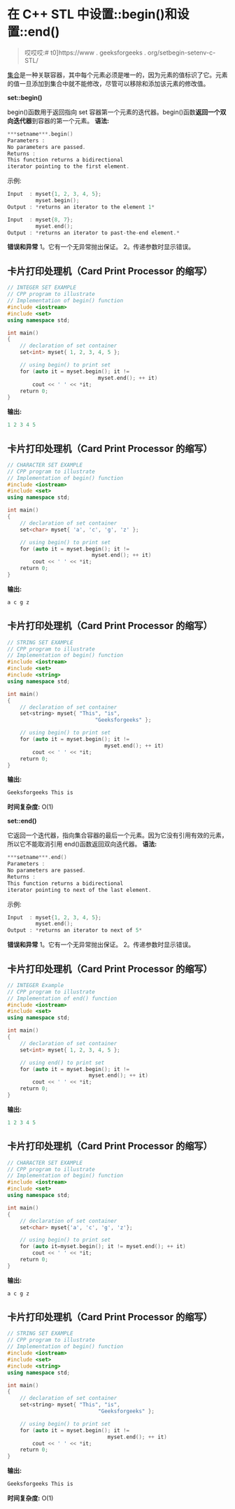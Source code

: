 # 在 C++ STL 中设置::begin()和设置::end()

> 哎哎哎:# t0]https://www . geeksforgeeks . org/setbegin-setenv-c-STL/

[集合](https://www.geeksforgeeks.org/set-in-cpp-stl/)是一种关联容器，其中每个元素必须是唯一的，因为元素的值标识了它。元素的值一旦添加到集合中就不能修改，尽管可以移除和添加该元素的修改值。

**set::begin()**

begin()函数用于返回指向 set 容器第一个元素的迭代器。begin()函数**返回一个双向迭代器**到容器的第一个元素。
**语法:**

```cpp
***setname***.begin()
Parameters :
No parameters are passed.
Returns :
This function returns a bidirectional
iterator pointing to the first element.
```

示例:

```cpp
Input  : myset{1, 2, 3, 4, 5};
         myset.begin();
Output : *returns an iterator to the element 1*

Input  : myset{8, 7};
         myset.end();
Output : *returns an iterator to past-the-end element.* 
```

**错误和异常**
1。它有一个无异常抛出保证。
2。传递参数时显示错误。

## 卡片打印处理机（Card Print Processor 的缩写）

```cpp
// INTEGER SET EXAMPLE
// CPP program to illustrate
// Implementation of begin() function
#include <iostream>
#include <set>
using namespace std;

int main()
{
    // declaration of set container
    set<int> myset{ 1, 2, 3, 4, 5 };

    // using begin() to print set
    for (auto it = myset.begin(); it !=
                             myset.end(); ++ it)
        cout << ' ' << *it;
    return 0;
}
```

**输出:**

```cpp
1 2 3 4 5
```

## 卡片打印处理机（Card Print Processor 的缩写）

```cpp
// CHARACTER SET EXAMPLE
// CPP program to illustrate
// Implementation of begin() function
#include <iostream>
#include <set>
using namespace std;

int main()
{
    // declaration of set container
    set<char> myset{ 'a', 'c', 'g', 'z' };

    // using begin() to print set
    for (auto it = myset.begin(); it !=
                           myset.end(); ++ it)
        cout << ' ' << *it;
    return 0;
}
```

**输出:**

```cpp
a c g z 
```

## 卡片打印处理机（Card Print Processor 的缩写）

```cpp
// STRING SET EXAMPLE
// CPP program to illustrate
// Implementation of begin() function
#include <iostream>
#include <set>
#include <string>
using namespace std;

int main()
{
    // declaration of set container
    set<string> myset{ "This", "is",
                            "Geeksforgeeks" };

    // using begin() to print set
    for (auto it = myset.begin(); it !=
                               myset.end(); ++ it)
        cout << ' ' << *it;
    return 0;
}
```

**输出:**

```cpp
Geeksforgeeks This is 
```

**时间复杂度:** O(1)

**set::end()**

它返回一个迭代器，指向集合容器的最后一个元素。因为它没有引用有效的元素，所以它不能取消引用 end()函数返回双向迭代器。
**语法:**

```cpp
***setname***.end()
Parameters :
No parameters are passed.
Returns :
This function returns a bidirectional
iterator pointing to next of the last element.
```

示例:

```cpp
Input  : myset{1, 2, 3, 4, 5};
         myset.end();
Output : *returns an iterator to next of 5*
```

**错误和异常**
1。它有一个无异常抛出保证。
2。传递参数时显示错误。

## 卡片打印处理机（Card Print Processor 的缩写）

```cpp
// INTEGER Example
// CPP program to illustrate
// Implementation of end() function
#include <iostream>
#include <set>
using namespace std;

int main()
{
    // declaration of set container
    set<int> myset{ 1, 2, 3, 4, 5 };

    // using end() to print set
    for (auto it = myset.begin(); it !=
                          myset.end(); ++ it)
        cout << ' ' << *it;
    return 0;
}
```

**输出:**

```cpp
1 2 3 4 5
```

## 卡片打印处理机（Card Print Processor 的缩写）

```cpp
// CHARACTER SET EXAMPLE
// CPP program to illustrate
// Implementation of begin() function
#include <iostream>
#include <set>
using namespace std;

int main()
{
    // declaration of set container
    set<char> myset{'a', 'c', 'g', 'z'};

    // using begin() to print set
    for (auto it=myset.begin(); it != myset.end(); ++ it)
        cout << ' ' << *it;
    return 0;
}
```

**输出:**

```cpp
a c g z
```

## 卡片打印处理机（Card Print Processor 的缩写）

```cpp
// STRING SET EXAMPLE
// CPP program to illustrate
// Implementation of begin() function
#include <iostream>
#include <set>
#include <string>
using namespace std;

int main()
{
    // declaration of set container
    set<string> myset{ "This", "is",
                             "Geeksforgeeks" };

    // using begin() to print set
    for (auto it = myset.begin(); it !=
                                myset.end(); ++ it)
        cout << ' ' << *it;
    return 0;
}
```

**输出:**

```cpp
Geeksforgeeks This is 
```

**时间复杂度:** O(1)